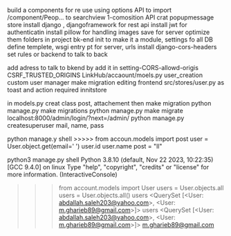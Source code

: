 build a components for re use 
using options API to import /component/Peop... to searchview 1-comosition API
crat popupmessage store
install django , djangoframework for rest api
install jwt for authenticatin
install pillow for handling images save for server optimize them
folders in project bk-end init to make it a module, settings fo all DB define templete, wsgi entry pt for server, urls 
 install django-cors-headers set rules or backend to talk to back

 add adress to talk to bkend by add it in setting-CORS-allowd-origis
 CSRF_TRUSTED_ORIGINS
 LinkHub/accaount/moels.py user_creation custom user manager
 make migration
 editing frontend src/stores/user.py as toast and action required innitstore

 in models.py creat class post, attachement  then make migration 
 python manage.py make migrations
 python manage.py make migrate
 localhost:8000/admin/login/?next=/admin/
python manage.py createsuperuser 
mail, name, pass

python manage.y shell >>>>> from accoun.models import post
user = User.object.get(email='    ')
user.id
user.name
post = "ll"


python3 manage.py shell
Python 3.8.10 (default, Nov 22 2023, 10:22:35) 
[GCC 9.4.0] on linux
Type "help", "copyright", "credits" or "license" for more information.
(InteractiveConsole)
>>> from account.models import User
>>> users = User.objects.all
>>> users = User.objects.all()
>>> users
<QuerySet [<User: abdallah.saleh203@yahoo.com>, <User: m.gharieb89@gmail.com>]>
>>> users
<QuerySet [<User: abdallah.saleh203@yahoo.com>, <User: m.gharieb89@gmail.com>]>
>>> m.gharieb89@gmail.com

 